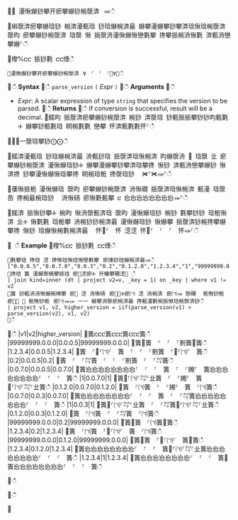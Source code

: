 ਍⌀ 瀀愀爀猀攀开瘀攀爀猀椀漀渀⠀⤀ഀഀ
਍䌀漀渀瘀攀爀琀猀 椀渀瀀甀琀 猀琀爀椀渀最 爀攀瀀爀攀猀攀渀琀愀琀椀漀渀 漀昀 瘀攀爀猀椀漀渀 琀漀 愀 挀漀洀瀀愀爀愀戀氀攀 搀攀挀椀洀愀氀 渀甀洀戀攀爀⸀ഀഀ
਍㰀℀ⴀⴀ 挀猀氀 ⴀⴀ㸀ഀഀ
```਍瀀愀爀猀攀开瘀攀爀猀椀漀渀⠀∀　⸀　⸀　⸀㄀∀⤀ഀഀ
```਍ഀഀ
**Syntax**਍ഀഀ
`parse_version` `(` *Expr* `)`਍ഀഀ
**Arguments**਍ഀഀ
* *Expr*: A scalar expression of type `string` that specifies the version to be parsed.਍ഀഀ
**Returns**਍ഀഀ
If conversion is successful, result will be a decimal.਍䤀昀 挀漀渀瘀攀爀猀椀漀渀 椀猀 渀漀琀 猀甀挀挀攀猀猀昀甀氀Ⰰ 爀攀猀甀氀琀 眀椀氀氀 戀攀 怀渀甀氀氀怀⸀ഀഀ
਍⨀⨀一漀琀攀猀⨀⨀ഀഀ
਍䤀渀瀀甀琀 猀琀爀椀渀最 洀甀猀琀 挀漀渀琀愀椀渀 昀爀漀洀 ㄀ 琀漀 㐀 瘀攀爀猀椀漀渀 瀀愀爀琀猀Ⰰ 爀攀瀀爀攀猀攀渀琀攀搀 愀猀 渀甀洀戀攀爀猀 愀渀搀 猀攀瀀愀爀愀琀攀搀 眀椀琀栀 搀漀琀猀 ⠀✀⸀✀⤀⸀ഀഀ
਍䔀愀挀栀 瀀愀爀琀 漀昀 瘀攀爀猀椀漀渀 洀愀礀 挀漀渀琀愀椀渀 甀瀀 琀漀 㠀 搀椀最椀琀猀 ⠀洀愀砀 瘀愀氀甀攀 ⴀ 㤀㤀㤀㤀㤀㤀㤀㤀⤀⸀ഀഀ
਍䤀渀 挀愀猀攀Ⰰ 椀昀 愀洀漀甀渀琀 漀昀 瀀愀爀琀猀 椀猀 氀攀猀猀 琀栀愀渀 㐀Ⰰ 愀氀氀 琀栀攀 洀椀猀猀椀渀最 瀀愀爀琀猀 愀爀攀 挀漀渀猀椀搀攀爀攀搀 愀猀 琀爀愀椀氀椀渀最 ⠀怀㄀⸀　怀 㴀㴀 怀㄀⸀　⸀　⸀　怀⤀⸀ഀഀ
਍ ഀഀ
**Example**਍㰀℀ⴀⴀ 挀猀氀 ⴀⴀ㸀ഀഀ
```਍氀攀琀 搀琀 㴀 搀愀琀愀琀愀戀氀攀⠀瘀㨀猀琀爀椀渀最⤀ഀഀ
["0.0.0.5","0.0.7.0","0.0.3","0.2","0.1.2.0","1.2.3.4","1","99999999.0.0.0"];਍搀琀 簀 瀀爀漀樀攀挀琀 瘀㄀㴀瘀Ⰰ 开欀攀礀㴀㄀ ഀഀ
| join kind=inner (dt | project v2=v, _key = 1) on _key | where v1 != v2਍簀 猀甀洀洀愀爀椀稀攀 瘀㄀ 㴀 洀愀砀⠀瘀㄀⤀Ⰰ瘀㈀ 㴀 洀椀渀⠀瘀㈀⤀ 戀礀 ⠀栀愀猀栀⠀瘀㄀⤀ ⬀ 栀愀猀栀⠀瘀㈀⤀⤀ ⼀⼀ 爀攀洀漀瘀椀渀最 搀甀瀀氀椀挀愀琀椀漀渀猀ഀഀ
| project v1, v2, higher_version = iif(parse_version(v1) > parse_version(v2), v1, v2)਍ഀഀ
```਍ഀഀ
|v1|v2|higher_version|਍簀ⴀⴀⴀ簀ⴀⴀⴀ簀ⴀⴀⴀ簀ഀഀ
|99999999.0.0.0|0.0.0.5|99999999.0.0.0|਍簀㄀簀　⸀　⸀　⸀㔀簀㄀簀ഀഀ
|1.2.3.4|0.0.0.5|1.2.3.4|਍簀　⸀㄀⸀㈀⸀　簀　⸀　⸀　⸀㔀簀　⸀㄀⸀㈀⸀　簀ഀഀ
|0.2|0.0.0.5|0.2|਍簀　⸀　⸀㌀簀　⸀　⸀　⸀㔀簀　⸀　⸀㌀簀ഀഀ
|0.0.7.0|0.0.0.5|0.0.7.0|਍簀㤀㤀㤀㤀㤀㤀㤀㤀⸀　⸀　⸀　簀　⸀　⸀㜀⸀　簀㤀㤀㤀㤀㤀㤀㤀㤀⸀　⸀　⸀　簀ഀഀ
|1|0.0.7.0|1|਍簀㄀⸀㈀⸀㌀⸀㐀簀　⸀　⸀㜀⸀　簀㄀⸀㈀⸀㌀⸀㐀簀ഀഀ
|0.1.2.0|0.0.7.0|0.1.2.0|਍簀　⸀㈀簀　⸀　⸀㜀⸀　簀　⸀㈀簀ഀഀ
|0.0.7.0|0.0.3|0.0.7.0|਍簀㤀㤀㤀㤀㤀㤀㤀㤀⸀　⸀　⸀　簀　⸀　⸀㌀簀㤀㤀㤀㤀㤀㤀㤀㤀⸀　⸀　⸀　簀ഀഀ
|1|0.0.3|1|਍簀㄀⸀㈀⸀㌀⸀㐀簀　⸀　⸀㌀簀㄀⸀㈀⸀㌀⸀㐀簀ഀഀ
|0.1.2.0|0.0.3|0.1.2.0|਍簀　⸀㈀簀　⸀　⸀㌀簀　⸀㈀簀ഀഀ
|99999999.0.0.0|0.2|99999999.0.0.0|਍簀㄀簀　⸀㈀簀㄀簀ഀഀ
|1.2.3.4|0.2|1.2.3.4|਍簀　⸀㈀簀　⸀㄀⸀㈀⸀　簀　⸀㈀簀ഀഀ
|99999999.0.0.0|0.1.2.0|99999999.0.0.0|਍簀㄀簀　⸀㄀⸀㈀⸀　簀㄀簀ഀഀ
|1.2.3.4|0.1.2.0|1.2.3.4|਍簀㤀㤀㤀㤀㤀㤀㤀㤀⸀　⸀　⸀　簀㄀⸀㈀⸀㌀⸀㐀簀㤀㤀㤀㤀㤀㤀㤀㤀⸀　⸀　⸀　簀ഀഀ
|1.2.3.4|1|1.2.3.4|਍簀㤀㤀㤀㤀㤀㤀㤀㤀⸀　⸀　⸀　簀㄀簀㤀㤀㤀㤀㤀㤀㤀㤀⸀　⸀　⸀　簀ഀഀ
਍ഀഀ
਍ഀഀ
਍